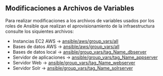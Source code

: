 ## Modificaciones a Archivos de Variables
Para realizar modificaciones a los archivos de variables usados por los roles de Ansible que realizan el aprovisionamiento de la infraestructura consulte los siquientes archivos:
- Instancias EC2 AWS -> [ansible/aws/group_vars/all](../ansible/aws/group_vars/all)
- Bases de datos AWS -> [ansible/aws/group_vars/all](../ansible/aws/group_vars/all)
- Bases de datos local -> [ansible/group_vars/tag_Name_dbserver](../ansible/group_vars/tag_Name_dbserver.yml)
- Servidor de aplicaciones -> [ansible/group_vars/tag_Name_appserver](../ansible/group_vars/tag_Name_appserver.yml)
- Servidor Web -> [ansible/group_vars/tag_Name_webserver](../ansible/group_vars/tag_Name_webserver.yml)
- Servidor Solr -> [ansible/group_vars/tag_Name_solrserver](../ansible/group_vars/tag_Name_solrserver.yml)
